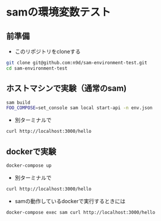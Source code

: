 # samの環境変数テスト

## 前準備

- このリポジトリをcloneする

```sh
git clone git@github.com:n9d/sam-environment-test.git
cd sam-environment-test
```

## ホストマシンで実験（通常のsam)

```sh
sam build
FOO_COMPOSE=set_console sam local start-api -n env.json
```

- 別ターミナルで

```sh
curl http://localhost:3000/hello
```

## dockerで実験

```sh
docker-compose up
```

- 別ターミナルで

```sh
curl http://localhost:3000/hello
```

- samの動作しているdockerで実行するときには

```sh
docker-compose exec sam curl http://localhost:3000/hello
```